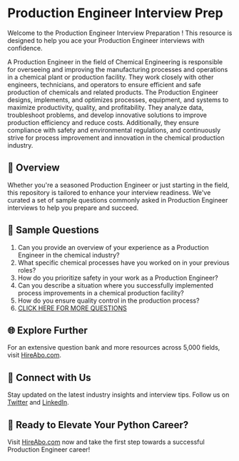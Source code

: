# Production Engineer Interview Prep

Welcome to the Production Engineer Interview Preparation ! This resource is designed to help you ace your Production Engineer interviews with confidence.

A Production Engineer in the field of Chemical Engineering is responsible for overseeing and improving the manufacturing processes and operations in a chemical plant or production facility. They work closely with other engineers, technicians, and operators to ensure efficient and safe production of chemicals and related products. The Production Engineer designs, implements, and optimizes processes, equipment, and systems to maximize productivity, quality, and profitability. They analyze data, troubleshoot problems, and develop innovative solutions to improve production efficiency and reduce costs. Additionally, they ensure compliance with safety and environmental regulations, and continuously strive for process improvement and innovation in the chemical production industry.

## 🚀 Overview

Whether you're a seasoned Production Engineer or just starting in the field, this repository is tailored to enhance your interview readiness. We've curated a set of sample questions commonly asked in Production Engineer interviews to help you prepare and succeed.

## 📝 Sample Questions

1. Can you provide an overview of your experience as a Production Engineer in the chemical industry?
2. What specific chemical processes have you worked on in your previous roles?
3. How do you prioritize safety in your work as a Production Engineer?
4. Can you describe a situation where you successfully implemented process improvements in a chemical production facility?
5. How do you ensure quality control in the production process?
6. [CLICK HERE FOR MORE QUESTIONS](https://hireabo.com/job/3_4_6/Production%20Engineer)

## 🌐 Explore Further

For an extensive question bank and more resources across 5,000 fields, visit [HireAbo.com](https://www.hireabo.com).

## 📱 Connect with Us

Stay updated on the latest industry insights and interview tips. Follow us on [Twitter](https://twitter.com/hireabo) and [LinkedIn](https://www.linkedin.com/in/hire-abo-3609972a8/).

## 🚀 Ready to Elevate Your Python Career?

Visit [HireAbo.com](https://www.hireabo.com) now and take the first step towards a successful Production Engineer career!